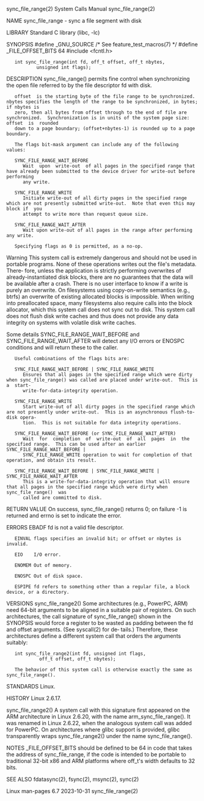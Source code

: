 sync_file_range(2)						      System Calls Manual						    sync_file_range(2)

NAME
       sync_file_range - sync a file segment with disk

LIBRARY
       Standard C library (libc, -lc)

SYNOPSIS
       #define _GNU_SOURCE	   /* See feature_test_macros(7) */
       #define _FILE_OFFSET_BITS 64
       #include <fcntl.h>

       int sync_file_range(int fd, off_t offset, off_t nbytes,
			   unsigned int flags);

DESCRIPTION
       sync_file_range() permits fine control when synchronizing the open file referred to by the file descriptor fd with disk.

       offset  is the starting byte of the file range to be synchronized.  nbytes specifies the length of the range to be synchronized, in bytes; if nbytes is
       zero, then all bytes from offset through to the end of file are synchronized.  Synchronization is in units of the system page size: offset  is  rounded
       down to a page boundary; (offset+nbytes-1) is rounded up to a page boundary.

       The flags bit-mask argument can include any of the following values:

       SYNC_FILE_RANGE_WAIT_BEFORE
	      Wait  upon  write-out  of all pages in the specified range that have already been submitted to the device driver for write-out before performing
	      any write.

       SYNC_FILE_RANGE_WRITE
	      Initiate write-out of all dirty pages in the specified range which are not presently submitted write-out.	 Note that even this may block if  you
	      attempt to write more than request queue size.

       SYNC_FILE_RANGE_WAIT_AFTER
	      Wait upon write-out of all pages in the range after performing any write.

       Specifying flags as 0 is permitted, as a no-op.

   Warning
       This  system call is extremely dangerous and should not be used in portable programs.  None of these operations writes out the file's metadata.	There‐
       fore, unless the application is strictly performing overwrites of already-instantiated disk blocks, there are no	 guarantees  that  the	data  will  be
       available  after	 a  crash.  There is no user interface to know if a write is purely an overwrite.  On filesystems using copy-on-write semantics (e.g.,
       btrfs) an overwrite of existing allocated blocks is impossible.	When writing into preallocated space, many filesystems also  require  calls  into  the
       block  allocator,  which	 this  system call does not sync out to disk.  This system call does not flush disk write caches and thus does not provide any
       data integrity on systems with volatile disk write caches.

   Some details
       SYNC_FILE_RANGE_WAIT_BEFORE and SYNC_FILE_RANGE_WAIT_AFTER will detect any I/O errors or ENOSPC conditions and will return these to the caller.

       Useful combinations of the flags bits are:

       SYNC_FILE_RANGE_WAIT_BEFORE | SYNC_FILE_RANGE_WRITE
	      Ensures that all pages in the specified range which were dirty when sync_file_range() was called are placed under write-out.  This is  a	start-
	      write-for-data-integrity operation.

       SYNC_FILE_RANGE_WRITE
	      Start write-out of all dirty pages in the specified range which are not presently under write-out.  This is an asynchronous flush-to-disk opera‐
	      tion.  This is not suitable for data integrity operations.

       SYNC_FILE_RANGE_WAIT_BEFORE (or SYNC_FILE_RANGE_WAIT_AFTER)
	      Wait  for	 completion  of	 write-out  of	all  pages  in	the  specified range.  This can be used after an earlier SYNC_FILE_RANGE_WAIT_BEFORE |
	      SYNC_FILE_RANGE_WRITE operation to wait for completion of that operation, and obtain its result.

       SYNC_FILE_RANGE_WAIT_BEFORE | SYNC_FILE_RANGE_WRITE | SYNC_FILE_RANGE_WAIT_AFTER
	      This is a write-for-data-integrity operation that will ensure that all pages in the specified range which were dirty when sync_file_range()  was
	      called are committed to disk.

RETURN VALUE
       On success, sync_file_range() returns 0; on failure -1 is returned and errno is set to indicate the error.

ERRORS
       EBADF  fd is not a valid file descriptor.

       EINVAL flags specifies an invalid bit; or offset or nbytes is invalid.

       EIO    I/O error.

       ENOMEM Out of memory.

       ENOSPC Out of disk space.

       ESPIPE fd refers to something other than a regular file, a block device, or a directory.

VERSIONS
   sync_file_range2()
       Some architectures (e.g., PowerPC, ARM) need 64-bit arguments to be aligned in a suitable pair of registers.  On such architectures, the call signature
       of sync_file_range() shown in the SYNOPSIS would force a register to be wasted as padding between the fd and offset arguments.  (See syscall(2) for de‐
       tails.)	Therefore, these architectures define a different system call that orders the arguments suitably:

	   int sync_file_range2(int fd, unsigned int flags,
				off_t offset, off_t nbytes);

       The behavior of this system call is otherwise exactly the same as sync_file_range().

STANDARDS
       Linux.

HISTORY
       Linux 2.6.17.

   sync_file_range2()
       A system call with this signature first appeared on the ARM architecture in Linux 2.6.20, with the name arm_sync_file_range().  It was renamed in Linux
       2.6.22,	when  the  analogous  system  call  was	 added	for  PowerPC.	On  architectures  where  glibc support is provided, glibc transparently wraps
       sync_file_range2() under the name sync_file_range().

NOTES
       _FILE_OFFSET_BITS should be defined to be 64 in code that takes the address of sync_file_range, if the code is intended to be portable  to  traditional
       32-bit x86 and ARM platforms where off_t's width defaults to 32 bits.

SEE ALSO
       fdatasync(2), fsync(2), msync(2), sync(2)

Linux man-pages 6.7							  2023-10-31							    sync_file_range(2)
